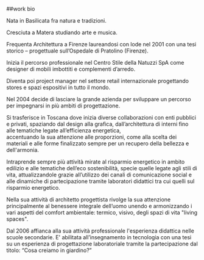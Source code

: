 ##work bio

Nata in Basilicata fra natura e tradizioni. 

Cresciuta a Matera studiando arte e musica.

Frequenta Architettura a Firenze laureandosi con lode nel 2001 con una tesi storico – progettuale 
sull’Ospedale di Pratolino (Firenze).

Inizia il percorso professionale nel Centro Stile della Natuzzi SpA come designer di mobili imbottiti 
e complementi d’arredo.

Diventa poi project manager nel settore retail internazionale progettando stores e spazi espositivi in tutto il mondo.

Nel 2004 decide di lasciare la grande azienda per sviluppare un percorso per impegnarsi in più ambiti di progettazione.

Si trasferisce in Toscana dove inizia diverse collaborazioni con enti pubblici e privati, spaziando dal design alla grafica, 
dall’architettura di interni fino alle tematiche legate all’efficienza energetica,  
accentuando la sua attenzione alle proporzioni, come alla scelta dei materiali e alle forme finalizzato sempre 
per un recupero della bellezza e dell'armonia.

Intraprende sempre più attività mirate al risparmio energetico in ambito edilizio 
e alle tematiche dell’eco sostenibilità, specie quelle legate agli stili di vita, 
attualizzandole grazie all’utilizzo dei canali di comunicazione social 
e alle dinamiche di partecipazione tramite laboratori didattici tra cui quelli sul risparmio energetico. 

Nella sua attività di architetto progettista rivolge la sua attenzione principalmente al benessere integrale dell’uomo 
unendo e armonizzando i vari aspetti del comfort ambientale: termico, visivo, degli spazi di vita "living spaces". 

Dal 2006 affianca alla sua attività professionale l'esperienza didattica nelle scuole secondarie. 
E' abilitata all’insegnamento in tecnologia con una tesi su un esperienza di progettazione laboratoriale 
tramite la partecipazione dal titolo: “Cosa creiamo in giardino?”


